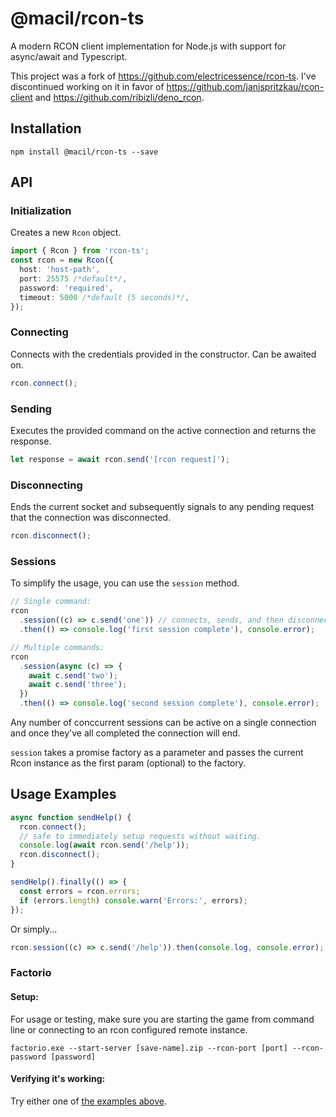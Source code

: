 # @macil/rcon-ts

A modern RCON client implementation for Node.js with support for async/await and Typescript.

This project was a fork of https://github.com/electricessence/rcon-ts. I've discontinued working on it in favor of https://github.com/janispritzkau/rcon-client and https://github.com/ribizli/deno_rcon.

## Installation

```
npm install @macil/rcon-ts --save
```

## API

### Initialization

Creates a new `Rcon` object.

```typescript
import { Rcon } from 'rcon-ts';
const rcon = new Rcon({
  host: 'host-path',
  port: 25575 /*default*/,
  password: 'required',
  timeout: 5000 /*default (5 seconds)*/,
});
```

### Connecting

Connects with the credentials provided in the constructor.
Can be awaited on.

```typescript
rcon.connect();
```

### Sending

Executes the provided command on the active connection and returns the response.

```typescript
let response = await rcon.send('[rcon request]');
```

### Disconnecting

Ends the current socket and subsequently signals to any pending request that the connection was disconnected.

```typescript
rcon.disconnect();
```

### Sessions

To simplify the usage, you can use the `session` method.

```typescript
// Single command:
rcon
  .session((c) => c.send('one')) // connects, sends, and then disconnects.
  .then(() => console.log('first session complete'), console.error);

// Multiple commands:
rcon
  .session(async (c) => {
    await c.send('two');
    await c.send('three');
  })
  .then(() => console.log('second session complete'), console.error);
```

Any number of conccurrent sessions can be active on a single connection and once they've all completed the connection will end.

`session` takes a promise factory as a parameter and passes the current Rcon instance as the first param (optional) to the factory.

## Usage Examples

```typescript
async function sendHelp() {
  rcon.connect();
  // safe to immediately setup requests without waiting.
  console.log(await rcon.send('/help'));
  rcon.disconnect();
}

sendHelp().finally(() => {
  const errors = rcon.errors;
  if (errors.length) console.warn('Errors:', errors);
});
```

Or simply...

```typescript
rcon.session((c) => c.send('/help')).then(console.log, console.error);
```

### Factorio

#### Setup:

For usage or testing, make sure you are starting the game from command line or connecting to an rcon configured remote instance.

`factorio.exe --start-server [save-name].zip --rcon-port [port] --rcon-password [password]`

#### Verifying it's working:

Try either one of [the examples above](#usage-examples).
